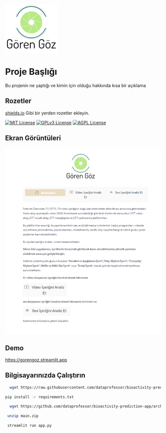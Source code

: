 

![Logo](https://github.com/esmanp/gorengoz/blob/main/logo.png?raw=true)

    
# Proje Başlığı

Bu projenin ne yaptığı ve kimin için olduğu hakkında kısa bir açıklama


## Rozetler

[shields.io](https://shields.io/) Gibi bir yerden rozetler ekleyin.

[![MIT License](https://img.shields.io/badge/License-MIT-green.svg)](https://choosealicense.com/licenses/mit/)
[![GPLv3 License](https://img.shields.io/badge/License-GPL%20v3-yellow.svg)](https://opensource.org/licenses/)
[![AGPL License](https://img.shields.io/badge/license-AGPL-blue.svg)](http://www.gnu.org/licenses/agpl-3.0)

  
## Ekran Görüntüleri

![uygulama](https://github.com/esmanp/gorengoz/blob/main/Ekran%20g%C3%B6r%C3%BCnt%C3%BCs%C3%BC.png?raw=true)

  
## Demo

https://gorengoz.streamlit.app

  
## Bilgisayarınızda Çalıştırın



```bash
  wget https://raw.githubusercontent.com/dataprofessor/bioactivity-prediction-app/main/requirements.txt

```

```bash
pip install -r requirements.txt
```

```bash
  wget https://github.com/dataprofessor/bioactivity-prediction-app/archive/main.zip
```

```bash
 unzip main.zip
```

```bash
 streamlit run app.py
```

  
    


  
